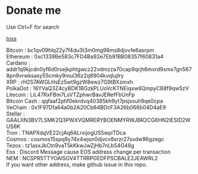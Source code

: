 # Donate me
Use Ctrl+F for search

[toss](https://toss.me/misile)

Bitcoin : bc1qv09hlq22y7f4du3t3m0mg98ms8djvvfe6asrpm   
Ethereum : 0xc1339Be583c7FD4Ba92e7Eb91BB08357f60831a4   
Cardano : addr1q9kjcdn0yf6d0rsejkphtgwcz22vdmzza70cap9qrjh6mxrd9smx7gn5678pn9vrwksasy55cmky9mul36z2q8904kvqlujlry   
XRP : rH2S7AWGLHsEz5wt9gzW8ewz7G9tBXzmxh   
PolkaDot : 16YVaQ3Z4cyBDK1BGzkPLUoVcKTNEiqxw6QmpyCB8f9qw5zV   
Litecoin : LiL47RxFBm7LsVTZphwrBavJERefFbUnFp   
Bitcoin Cash : qqfaaf2phf0ekrdvq40385kh9yt7psjssuh9qe0cpa   
VeChain : 0x1F97Dfa64a0b2A20Cb64BDcF3A26b066b04D4aE9   
Stellar : GAALXN3BV7LSMK2Q3PWXVQMRERYBOENMYRWJBR2CG6HN2IESID2WUS6K   
Tron : TNAPXdqVE22cjAq6ALrxijogUS5wpiTDca   
Cosmos : cosmos15spq9y74x4wjsn0djvcv8srzr27sxdw96gzegc   
Tezos : tz1asxJkCtn9vaT5kKkwJwZjHb7nLb54G48g   
Eos : Discord Message cause EOS address change per transaction   
NEM : NCSPR5TTYOAISGV4TTRRPGEDFPSCBALE2JEAWRL2   
If you want other address, make github issue in this repo.
